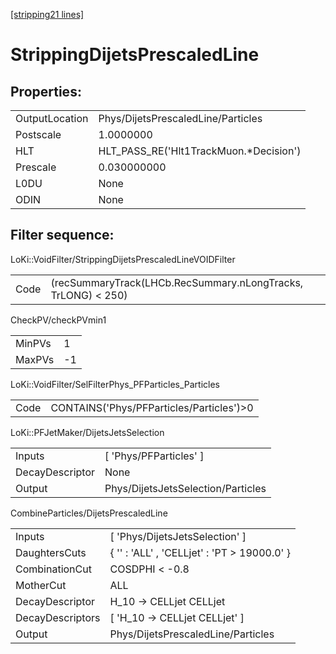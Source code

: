 [[stripping21 lines]](./stripping21-index)

# StrippingDijetsPrescaledLine

## Properties:

|                |                                         |
|----------------|-----------------------------------------|
| OutputLocation | Phys/DijetsPrescaledLine/Particles      |
| Postscale      | 1.0000000                               |
| HLT            | HLT_PASS_RE('Hlt1TrackMuon.\*Decision') |
| Prescale       | 0.030000000                             |
| L0DU           | None                                    |
| ODIN           | None                                    |

## Filter sequence:

LoKi::VoidFilter/StrippingDijetsPrescaledLineVOIDFilter

|      |                                                               |
|------|---------------------------------------------------------------|
| Code | (recSummaryTrack(LHCb.RecSummary.nLongTracks, TrLONG) \< 250) |

CheckPV/checkPVmin1

|        |     |
|--------|-----|
| MinPVs | 1   |
| MaxPVs | -1  |

LoKi::VoidFilter/SelFilterPhys_PFParticles_Particles

|      |                                           |
|------|-------------------------------------------|
| Code | CONTAINS('Phys/PFParticles/Particles')\>0 |

LoKi::PFJetMaker/DijetsJetsSelection

|                 |                                    |
|-----------------|------------------------------------|
| Inputs          | [ 'Phys/PFParticles' ]           |
| DecayDescriptor | None                               |
| Output          | Phys/DijetsJetsSelection/Particles |

CombineParticles/DijetsPrescaledLine

|                  |                                              |
|------------------|----------------------------------------------|
| Inputs           | [ 'Phys/DijetsJetsSelection' ]             |
| DaughtersCuts    | { '' : 'ALL' , 'CELLjet' : 'PT \> 19000.0' } |
| CombinationCut   | COSDPHI \< -0.8                              |
| MotherCut        | ALL                                          |
| DecayDescriptor  | H_10 -\> CELLjet CELLjet                     |
| DecayDescriptors | [ 'H_10 -\> CELLjet CELLjet' ]             |
| Output           | Phys/DijetsPrescaledLine/Particles           |
